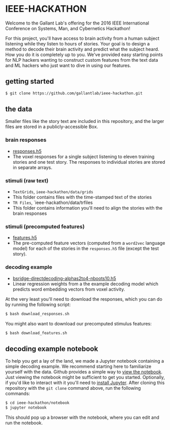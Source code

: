 # IEEE-HACKATHON

Welcome to the Gallant Lab's offering for the 2016 IEEE International Conference on Systems, Man, and Cybernetics Hackathon!

For this project, you'll have access to brain activity from a human subject listening while they listen to hours of stories. Your goal is to design a method to decode their brain activity and predict what the subject heard. How you do it is completely up to you. We've provided easy starting points for NLP hackers wanting to construct custom features from the text data and ML hackers who just want to dive in using our features.

 ## getting started

~~~ sh
$ git clone https://github.com/gallantlab/ieee-hackathon.git
~~~

## the data
Smaller files like the story text are included in this repository, and the larger files are stored in a publicly-accessible Box.

### brain responses
- [responses.h5](https://berkeley.box.com/shared/static/znhnewml3snwwio48wkup06um9y6vl9y.h5)
 - The voxel responses for a single subject listening to eleven training stories and one test story. The responses to individual stories are stored in separate arrays.

### stimuli (raw text)
- `TextGrids`, `ieee-hackathon/data/grids`
 - This folder contains files with the time-stamped text of the stories
- `TR Files`, `ieee-hackathon/data/trfiles
 - This folder contains information you'll need to align the stories with the brain responses
### stimuli (precomputed features)
- [features.h5](https://berkeley.box.com/shared/static/r0b65ge04ypym4xg4epe3yex9sfb2f53.h5)
 - The pre-computed feature vectors (computed from a `word2vec` language model) for each of the stories in the `responses.h5` file (except the test story).
### decoding example
- [bsridge-directdecoding-alphas2to4-nboots10.h5](https://berkeley.box.com/shared/static/7a9bey1qudhv2megh138sf5bzyni5rtm.h5)
 - Linear regression weights from a the example decoding model which predicts word embedding vectors from voxel activity.

 At the very least you'll need to download the responses, which you can do by running the following script:

 ~~~ sh
 $ bash download_responses.sh
 ~~~

 You might also want to download our precomputed stimulus features:
 ~~~ sh
 $ bash download_features.sh
 ~~~

 ## decoding example notebook

To help you get a lay of the land, we made a Jupyter notebook containing a simple decoding example. We recommend starting here to familiarize yourself with the data. Github provides a simple way to [view the notebook](https://github.com/gallantlab/ieee-hackathon/blob/master/notebooks/00-brain-decoding.ipynb). Just viewing the notebook might be sufficient to get you started. Optionally, if you'd like to interact with it you'll need to [install Jupyter](https://jupyter.readthedocs.io/en/latest/install.html#new-to-python-and-jupyter). After cloning this repository with the `git clone` command above, run the following commands:

~~~ sh
$ cd ieee-hackathon/notebook
$ jupyter notebook
~~~

This should pop up a browser with the notebook, where you can edit and run the notebook.